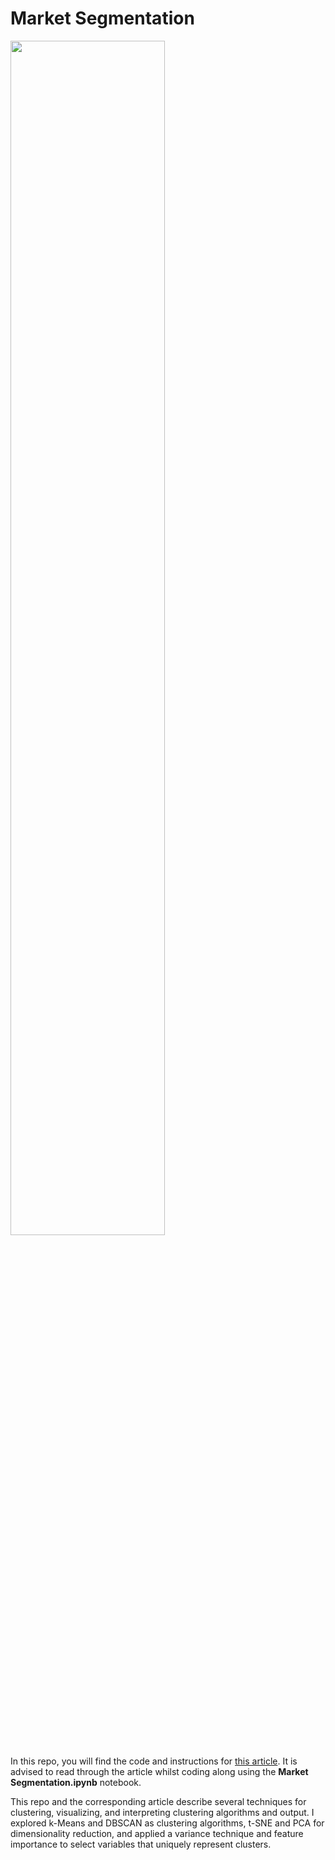 # Market Segmentation
<img src="https://github.com/MaartenGr/CustomerSegmentation/blob/master/clusters.gif" width="70%"/>

In this repo, you will find the code and instructions for [this article](https://towardsdatascience.com/cluster-analysis-create-visualize-and-interpret-customer-segments-474e55d00ebb?source=friends_link&sk=822ed9b7a313062378f56182991a1c3b). It is advised to read through the article whilst coding along using the **Market Segmentation.ipynb** notebook. 

This repo and the corresponding article describe several techniques for clustering, visualizing, and interpreting clustering algorithms and output.
I explored k-Means and DBSCAN as clustering algorithms, t-SNE and PCA for dimensionality reduction, and applied
a variance technique and feature importance to select variables that uniquely represent clusters.

